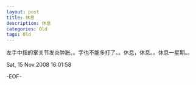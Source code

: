 ```yaml
---
layout: post
title: 休息
description: 休息
categories: Old
tags: Old
---
```

左手中指的掌关节发炎肿胀。。字也不能多打了。。休息，休息。。休息一星期。。

Sat, 15 Nov 2008 16:01:58

-EOF-